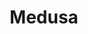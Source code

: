 ---
codehost: https://github.com/https://github.com/medusajs/medusa
linkedin: https://linkedin.com/company/medusa-commerce
logohandle: medusa-commerce
sort: medusacommerce
title: Medusa
website: https://www.medusa-commerce.com/
---